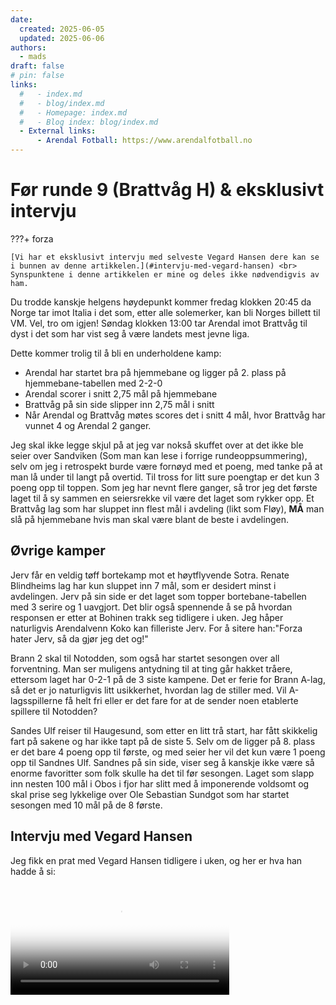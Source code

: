 ```yaml
---
date:
  created: 2025-06-05
  updated: 2025-06-06
authors:
  - mads
draft: false
# pin: false
links:
  #   - index.md
  #   - blog/index.md
  #   - Homepage: index.md
  #   - Blog index: blog/index.md
  - External links:
      - Arendal Fotball: https://www.arendalfotball.no
---
```


# Før runde 9 (Brattvåg H) & eksklusivt intervju

???+ forza

    [Vi har et eksklusivt intervju med selveste Vegard Hansen dere kan se i bunnen av denne artikkelen.](#intervju-med-vegard-hansen) <br>
    Synspunktene i denne artikkelen er mine og deles ikke nødvendigvis av ham.

Du trodde kanskje helgens høydepunkt kommer fredag klokken 20:45 da Norge tar imot Italia i det som, etter alle solemerker, kan bli Norges billett til VM. Vel, tro om igjen!
Søndag klokken 13:00 tar Arendal imot Brattvåg til dyst i det som har vist seg å være landets mest jevne liga.

Dette kommer trolig til å bli en underholdene kamp:

- Arendal har startet bra på hjemmebane og ligger på 2. plass på hjemmebane-tabellen med 2-2-0
- Arendal scorer i snitt 2,75 mål på hjemmebane
- Brattvåg på sin side slipper inn 2,75 mål i snitt
- Når Arendal og Brattvåg møtes scores det i snitt 4 mål, hvor Brattvåg har vunnet 4 og Arendal 2 ganger.

Jeg skal ikke legge skjul på at jeg var nokså skuffet over at det ikke ble seier over Sandviken (Som man kan lese i forrige rundeoppsummering), selv om jeg i retrospekt burde være fornøyd med et poeng, med tanke på at man lå under til langt på overtid.
Til tross for litt sure poengtap er det kun 3 poeng opp til toppen. Som jeg har nevnt flere ganger, så tror jeg det første laget til å sy sammen en seiersrekke vil være det laget som rykker opp. Et Brattvåg lag som har sluppet inn flest mål i avdeling (likt som Fløy), **MÅ** man slå på hjemmebane hvis man skal være blant de beste i avdelingen.

## Øvrige kamper

Jerv får en veldig tøff bortekamp mot et høytflyvende Sotra. Renate Blindheims lag har kun sluppet inn 7 mål, som er desidert minst i avdelingen. Jerv på sin side er det laget som topper bortebane-tabellen med 3 serire og 1 uavgjort. Det blir også spennende å se på hvordan responsen er etter at Bohinen trakk seg tidligere i uken. Jeg håper naturligvis Arendalvenn Koko kan filleriste Jerv. For å sitere han:"Forza hater Jerv, så da gjør jeg det og!"

Brann 2 skal til Notodden, som også har startet sesongen over all forventning. Man ser muligens antydning til at ting går hakket tråere, ettersom laget har 0-2-1 på de 3 siste kampene. Det er ferie for Brann A-lag, så det er jo naturligvis litt usikkerhet, hvordan lag de stiller med. Vil A-lagsspillerne få helt fri eller er det fare for at de sender noen etablerte spillere til Notodden?

Sandes Ulf reiser til Haugesund, som etter en litt trå start, har fått skikkelig fart på sakene og har ikke tapt på de siste 5. Selv om de ligger på 8. plass er det bare 4 poeng opp til første, og med seier her vil det kun være 1 poeng opp til Sandnes Ulf.
Sandnes på sin side, viser seg å kanskje ikke være så enorme favoritter som folk skulle ha det til før sesongen. Laget som slapp inn nesten 100 mål i Obos i fjor har slitt med å imponerende voldsomt og skal prise seg lykkelige over Ole Sebastian Sundgot som har startet sesongen med 10 mål på de 8 første.

## Intervju med Vegard Hansen

Jeg fikk en prat med Vegard Hansen tidligere i uken, og her er hva han hadde å si:

<video controls width="350" poster="https://raw.githubusercontent.com/lewiuberg/forza-arendal/refs/heads/master/docs/assets/images/blog/2025/2025-06-06_1.png?raw=true">
  <source src="https://raw.githubusercontent.com/lewiuberg/forza-arendal/refs/heads/master/docs/assets/video/2025/2025-06-06_1.mp4" type="video/mp4">
  Din nettleser støtter ikke video.
</video>
